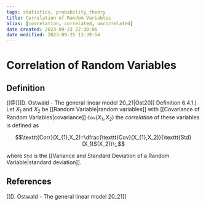 ```yaml
---
tags: statistics, probability_theory
title: Correlation of Random Variables
alias: [correlation, correlated, uncorrelated]
date created: 2023-09-23 22:30:06
date modified: 2023-09-25 13:39:54
---
```


# Correlation of Random Variables

## Definition

([@][[D. Ostwald - The general linear model 20_21|Ost20]] Definition 6.4.1.) Let $X_1$ and $X_2$ be [[Random Variable|random variables]] with [[Covariance of Random Variables|covariance]] $\texttt{Cov}(X_1,X_2)$ the _correlation_ of these variables is defined as

$$\texttt{Corr}(X_{1},X_2)=\dfrac{\texttt{Cov}(X_{1},X_2)}{\texttt{Std}(X_1)S(X_2)}\;,$$

where $\texttt{Std}$ is the [[Variance and Standard Deviation of a Random Variable|standard deviation]].

## References

[[D. Ostwald - The general linear model 20_21]]